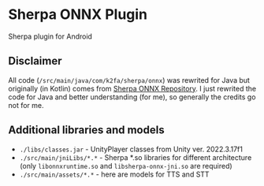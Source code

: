 # Sherpa ONNX Plugin
Sherpa plugin for Android

## Disclaimer
All code (`/src/main/java/com/k2fa/sherpa/onnx`) was rewrited for Java but originally (in Kotlin) comes from [Sherpa ONNX Repository](https://github.com/k2-fsa/sherpa-onnx).
I just rewrited the code for Java and better understanding (for me), so generally the credits go not for me.

## Additional libraries and models
- `./libs/classes.jar` - UnityPlayer classes from Unity ver. 2022.3.17f1
- `./src/main/jniLibs/*.*` - Sherpa *.so libraries for different architecture (only `libonnxruntime.so` and `libsherpa-onnx-jni.so` are required)
- `./src/main/assets/*.*` - here are models for TTS and STT

